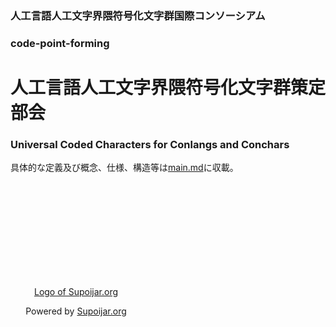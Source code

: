 ### 人工言語人工文字界隈符号化文字群国際コンソーシアム

### code-point-forming

# 人工言語人工文字界隈符号化文字群策定部会

### Universal Coded Characters for Conlangs and Conchars

具体的な定義及び概念、仕様、構造等は[main.md](./main.md)に収載。

<br /><br /><br /><br /><br /><br /><br /><br /><br />

<div style="width: 15em; text-align: center;">

[Logo of Supoijar.org](./logo.tr.supoijar.org.png)

Powered by [Supoijar.org](https://supoijar-org.github.io/t-official/)

</div>
